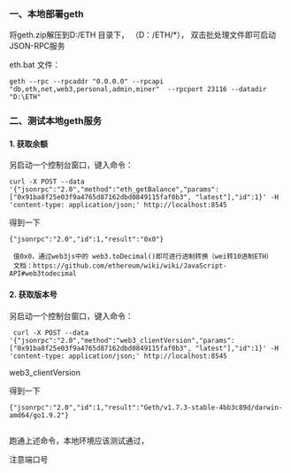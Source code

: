 ### 一、本地部署geth

将geth.zip解压到D:/ETH 目录下， （D：/ETH/*）， 双击批处理文件即可启动JSON-RPC服务

eth.bat  文件：

```
geth --rpc --rpcaddr "0.0.0.0" --rpcapi  "db,eth,net,web3,personal,admin,miner"  --rpcport 23116 --datadir "D:\ETH"
```

### 二、测试本地geth服务

####  1. 获取余额

另启动一个控制台窗口，键入命令：

```
curl -X POST --data '{"jsonrpc":"2.0","method":"eth_getBalance","params":["0x91ba8f25e03f9a4765d87162dbd0849115faf0b3", "latest"],"id":1}' -H 'content-type: application/json;' http://localhost:8545
```



 得到一下

```
{"jsonrpc":"2.0","id":1,"result":"0x0"}
 
 值0x0，通过web3js中的 web3.toDecimal()即可进行进制转换（wei转10进制ETH）
 文档：https://github.com/ethereum/wiki/wiki/JavaScript-API#web3todecimal
```

####  2. 获取版本号


另启动一个控制台窗口，键入命令：

```
 curl -X POST --data '{"jsonrpc":"2.0","method":"web3_clientVersion","params":["0x91ba8f25e03f9a4765d87162dbd0849115faf0b3", "latest"],"id":1}' -H 'content-type: application/json;' http://localhost:8545
```

web3_clientVersion

 得到一下

```
{"jsonrpc":"2.0","id":1,"result":"Geth/v1.7.3-stable-4bb3c89d/darwin-amd64/go1.9.2"}
 
```


跑通上述命令，本地环境应该测试通过，

<stong> 注意端口号 </stong>